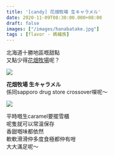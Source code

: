 ```yaml
---
title: '[candy] 花畑牧場 生キャラメル'
date: 2020-11-09T08:30:00.000+08:00
draft: false
images: ["/images/hanabatake.jpg"]
tags : [flavor - 螞蟻族]
---
```


北海道十勝地區嘅甜點  
又點少得[花畑牧場](https://hidie.net/tokyo3f/)呢？  

![](/images/hanabatake.jpg)

**花畑牧場 生キャラメル**  
係同sapporo drug store crossover㗎呢～   

![](/images/hanabatake1.jpg)

平時嘅生caramel要擺雪櫃  
呢隻就可以常溫保存  
香甜嘅味都依然  
軟軟滑滑仲多度食極都仲有咁  
大大滿足呢～  
